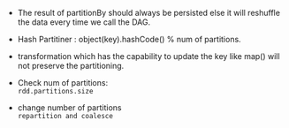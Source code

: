 * The result of partitionBy should always be persisted else it will reshuffle the data every time we call the DAG. <br>

* Hash Partitiner : object(key).hashCode() % num of partitions. <br>

* transformation which has the capability to update the key like map() will not preserve the partitioning.

* Check num of partitions:<br>
`rdd.partitions.size` <br>

* change number of partitions <br>
`repartition and coalesce`

